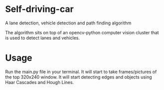 # Self-driving-car
A lane detection, vehicle detection and path finding algorithm 

The algorithm sits on top of an opencv-python computer vision cluster that is used to detect lanes and vehicles.

# Usage
Run the main.py file in your terminal. It will start to take frames/pictures of the top 320x240 window. It will start detecting edges and objects using Haar Cascades and Hough Lines.
